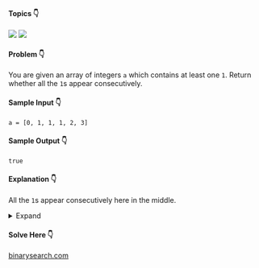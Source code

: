 #### Topics :point_down:
![](https://img.shields.io/badge/-array-wheat) ![](https://img.shields.io/badge/-greedy-wheat)

#### Problem :point_down:
You are given an array of integers `a` which contains at least one `1`. Return whether all the `1`s appear consecutively.
#### Sample Input :point_down:
```
a = [0, 1, 1, 1, 2, 3]
```
#### Sample Output :point_down:
```
true
```
#### Explanation :point_down:
All the `1`s appear consecutively here in the middle.
<details>
<summary>Expand</summary>

#### Python :point_down:
```py
def solve(self, a):
    c = a.count(1)
    i = 0
    while (a[i] != 1 and i < len(a)):
        i += 1
    c += i
    while (i < c):
        if (a[i] != 1):
            return False
        i += 1

    return True
```
#### Time Complexity :point_down:
```
O(n)
```
#### Space Complexity :point_down:
```
O(1)
```
</details>

#### Solve Here :point_down:
[binarysearch.com](https://binarysearch.com/problems/Consecutive-Ones)
